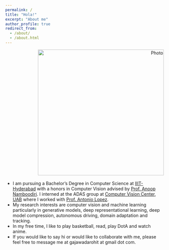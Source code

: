 ```yaml
---
permalink: /
title: "Hola!"
excerpt: "About me"
author_profile: true
redirect_from:
  - /about/
  - /about.html
---
```

<p align="right">
  <img src="https://rohitgajawada.github.io/files/bg.jpg?raw=true" alt="Photo" style="width: 400px;"/>
</p>

* I am pursuing a Bachelor’s Degree in Computer Science at [IIIT-Hyderabad](https://www.iiit.ac.in/) with a honors in Computer Vision advised by [Prof. Anoop Namboodiri](https://faculty.iiit.ac.in/~anoop/). I interned at the ADAS group at [Computer Vision Center, UAB]() where I worked with [Prof. Antonio Lopez](http://www.cvc.uab.es/~antonio/site/).
* My research interests are computer vision and machine learning particularly in generative models, deep representational learning, deep model compression, autonomous driving, domain adaptation and tracking.
* In my free time, I like to play basketball, read, play DotA and watch anime.
* If you would like to say hi or would like to collaborate with me, please feel free to message me at gajawadarohit at gmail dot com.
